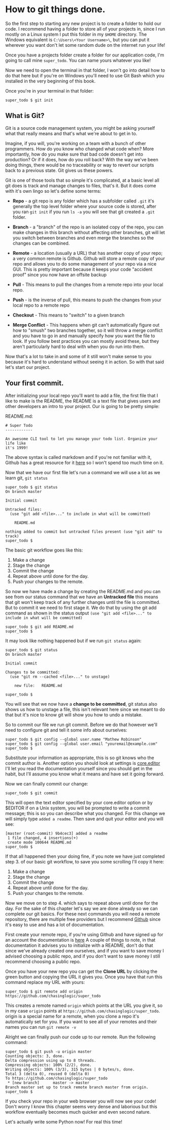 # How to **git** things done.

So the first step to starting any new project is to create a folder to
hold our code. I recommend having a folder to store all of your projects
in, since I run mostly on a Linux system I put this folder in my `$HOME`
directory. The Windows equivalent is `C:\Users\<Your Username>\`, but
you can put it wherever you want don't let some random dude on the
internet run your life!

Once you have a projects folder create a folder for our application
code, I'm going to call mine `super_todo`. You can name yours whatever
you like!

Now we need to open the terminal in that folder, I won't go into detail
how to do that here but if you're on Windows you'll need to use Git Bash
which you installed in the very beginning of this book.

Once you're in your terminal in that folder:

	super_todo $ git init


## What is Git?

Git is a source code management system, you might be asking yourself
what that really means and that's what we're about to get in to.

Imagine, if you will, you're working on a team with a bunch of other
programmers. How do you know who changed what code when? More
importantly, how do you make sure that bad code doesn't get into
production? Or if it does, how do you roll back? With the way we've
been doing things, there would be no traceability or way to revert our
scripts back to a previous state. Git gives us these powers.

Git is one of those tools that so simple it's complicated, at a basic
level all git does is track and manage changes to files, that's
it. But it does come with it's own lingo so let's define some terms:

-   **Repo** - a git repo is any folder which has a subfolder called
	`.git` it's generally the top level folder where your source code
	is stored, after you ran `git init` if you run `ls -a` you will
	see that git created a `.git` folder.

-   **Branch** - a "branch" of the repo is an isolated copy of the
	repo, you can make changes in this branch without affecting other
	branches, git will let you switch between branches and even merge
	the branches so the changes can be combined.

-   **Remote** - a location (usually a URL) that has another copy of
	your repo; a very common remote is Github. Github will store a
	remote copy of your repo and allows you to do some management of
	your repo via a nice GUI. This is pretty important because it
	keeps your code "accident proof" since you now have an offsite
	backup

-   **Pull** - This means to pull the changes from a remote repo into
	your local repo.

-   **Push** - is the inverse of pull, this means to push the changes
	from your local repo to a remote repo

-   **Checkout** - This means to "switch" to a given branch

-   **Merge Conflict** - This happens when git can't automatically
	figure out how to "smush" two branches together, so it will throw
	a merge conflict and you have to go in and manually specify how
	you want the file to look. If you follow best practices you can
	mostly avoid these, but they aren't particularly hard to deal
	with when you do run into them.

Now that's a lot to take in and some of it still won't make sense to you
because it's hard to understand without seeing it in action. So with
that said let's start our project.


## Your first commit.

After initializing your local repo you'll want to add a file, the first
file that I like to make is the README, the README is a text file that
gives users and other developers an intro to your project. Our is going
to be pretty simple:

README.md:

	# Super Todo
	------------

	An awesome CLI tool to let you manage your todo list. Organize your life like
	it's 1999!

The above syntax is called markdown and if you're not familiar with
it, Github has a great resource for it [here](https://guides.github.com/features/mastering-markdown/) so I won't spend too
much time on it.

Now that we have our first file let's run a command we will use a
lot as we learn git, `git status`

	super_todo $ git status
	On branch master

	Initial commit

	Untracked files:
	  (use "git add <file>..." to include in what will be committed)

		README.md

	nothing added to commit but untracked files present (use "git add" to track)
	super_todo $

The basic git workflow goes like this:

1.  Make a change
2.  Stage the change
3.  Commit the change
4.  Repeat above until done for the day.
5.  Push your changes to the remote.

So now we have made a change by creating the README.md and you can
see from our status command that we have an **Untracked file** this
means that git won't keep track of any further changes until the
file is committed.  But to commit it we need to first stage it. We
do that by using the git add command as shown in the status output
`(use "git add <file>..." to include in what will be committed)`

	super_todo $ git add README.md
	super_todo $

It may look like nothing happened but if we run `git status` again:

	super_todo $ git status
	On branch master

	Initial commit

	Changes to be committed:
	  (use "git rm --cached <file>..." to unstage)

		new file:   README.md

	super_todo $

You will see that we now have a **change to be committed**, git
status also shows us how to unstage a file, this isn't relevant
here since we meant to do that but it's nice to know git will show
you how to undo a mistake.

So to commit our file we run git commit. Before we do that however
we'll need to configure git and tell it some info about ourselves:

	super_todo $ git config --global user.name "Mathew Robinson"
	super_todo $ git config --global user.email "youremail@example.com"
	super_todo $

Substitute your information as appropriate, this is so git knows
who the commit author is. Another option you should look at
settings is [core.editor](https://git-scm.com/book/en/v2/Customizing-Git-Git-Configuration#Basic-Client-Configuration) I'll let you read the documentation
yourself since you should get in the habit, but I'll assume you
know what it means and have set it going forward.

Now we can finally commit our change:

	super_todo $ git commit

This will open the text editor specified by your core.editor option or
by $EDITOR if on a Unix system, you will be prompted to write a commit
message; this is so you can describe what you changed. For this change
we will simply type `added a readme`. Then save and quit your editor and
you will see:

	[master (root-commit) 9b4cec3] added a readme
	 1 file changed, 4 insertions(+)
	 create mode 100644 README.md
	super_todo $

If that all happened then your doing fine, if you note we have just
completed step 3. of our basic git workflow, to save you some scrolling
I'll copy it here:

1.  Make a change
2.  Stage the change
3.  Commit the change
4.  Repeat above until done for the day.
5.  Push your changes to the remote.

Now we move on to step 4. which says to repeat above until done for
the day. For the sake of this chapter let's say we are done already
so we can complete our git basics. For these next commands you will
need a remote repository, there are multiple free providers but I
recommend [Github](https://github.com/) since it's easy to use and has a lot of
documentation.

First create your remote repo, if you're using Github and have
signed up for an account the documentation is [here](https://help.github.com/articles/create-a-repo/) A couple of
things to note, in that documentation it advises you to initialize
with a README, don't do that since we've already created one
ourselves, and if you want to save money I advised choosing a
public repo, and if you don't want to save money I still recommend
choosing a public repo.

Once you have your new repo you can get the **Clone URL** by clicking the
green button and copying the URL it gives you. Once you have that run
this command replace my URL with yours:

	super_todo $ git remote add origin https://github.com/chasinglogic/super_todo

This creates a remote named `origin` which points at the URL you
give it, so in my case `origin` points at
`https://github.com/chasinglogic/super_todo`. origin is a special
name for a remote, when you clone a repo it's automatically set for
you. If you want to see all of your remotes and their names you can
run `git remote -v`

Alright we can finally push our code up to our remote. Run the following
command:

	super_todo $ git push -u origin master
	Counting objects: 3, done.
	Delta compression using up to 8 threads.
	Compressing objects: 100% (2/2), done.
	Writing objects: 100% (3/3), 315 bytes | 0 bytes/s, done.
	Total 3 (delta 0), reused 0 (delta 0)
	To https://github.com/chasinglogic/super_todo
	 * [new branch]      master -> master
	Branch master set up to track remote branch master from origin.
	super_todo $

If you check your repo in your web browser you will now see your code!
Don't worry I know this chapter seems very dense and laborious but this
workflow eventually becomes much quicker and even second nature.

Let's actually write some Python now! For real this time!

